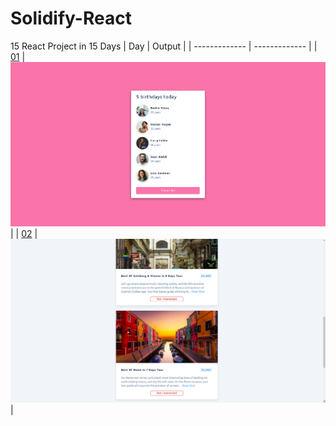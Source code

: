 # Solidify-React
15 React Project in 15 Days
| Day  | Output |
| ------------- | ------------- |
| [01](https://swarajspatil158.github.io/Solidify-React/01-birthday-reminder/build/)  | <img src="https://github.com/swarajspatil158/Solidify-React/blob/main/screenshots/01.png">|
| [02](https://swarajspatil158.github.io/Solidify-React/02-tours/build/)  | <img src="https://github.com/swarajspatil158/Solidify-React/blob/main/screenshots/02.png">|
